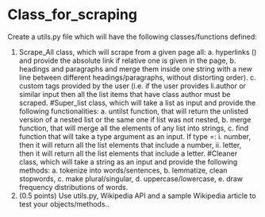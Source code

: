 # Class_for_scraping
 Create a utils.py file which will have the following classes/functions defined:
1. Scrape_All class, which will scrape from a given page all:
a. hyperlinks (<a>) and provide the absolute link if relative one is given in the page,
b. headings and paragraphs and merge them inside one string with a new line between different headings/paragraphs, without distorting order).
c. custom tags provided by the user (i.e. if the user provides li.author or similar input then all the list items that have class author must be scraped.
 #Super_list class, which will take a list as input and provide the following functionalities:
a. untilst function, that will return the unlisted version of a nested list or the same one if list was not nested,
b. merge function, that will merge all the elements of any list into strings,
c. find function that will take a type argument as an input. If type =:
i. number, then it will return all the list elements that include a number,
ii. letter, then it will return all the list elements that include a letter.
#Cleaner class, which will take a string as an input and provide the following methods:
a. tokenize into words/sentences,
b. lemmatize, clean stopwords,
c. make plural/singular,
d. uppercase/lowercase,
e. draw frequency distributions of words.
4. (0.5 points) Use utils.py, Wikipedia API and a sample Wikipedia article to test your objects/methods..
